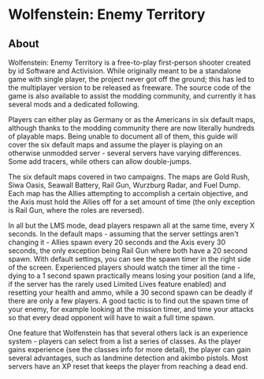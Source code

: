 # Wolfenstein: Enemy Territory

## About

Wolfenstein: Enemy Territory is a free-to-play first-person shooter created by id Software and Activision. While originally meant to be a standalone game with single player, the project never got off the ground; this has led to the multiplayer version to be released as freeware. The source code of the game is also available to assist the modding community, and currently it has several mods and a dedicated following.

Players can either play as Germany or as the Americans in six default maps, although thanks to the modding community there are now literally hundreds of playable maps. Being unable to document all of them, this guide will cover the six default maps and assume the player is playing on an otherwise unmodded server - several servers have varying differences. Some add tracers, while others can allow double-jumps.

The six default maps covered in two campaigns. The maps are Gold Rush, Siwa Oasis, Seawall Battery, Rail Gun, Wurzburg Radar, and Fuel Dump. Each map has the Allies attempting to accomplish a certain objective, and the Axis must hold the Allies off for a set amount of time (the only exception is Rail Gun, where the roles are reversed).

In all but the LMS mode, dead players respawn all at the same time, every X seconds. In the default maps - assuming that the server settings aren't changing it - Allies spawn every 20 seconds and the Axis every 30 seconds, the only exception being Rail Gun where both have a 20 second spawn. With default settings, you can see the spawn timer in the right side of the screen. Experienced players should watch the timer all the time - dying to a 1 second spawn practically means losing your position (and a life, if the server has the rarely used Limited Lives feature enabled) and resetting your health and ammo, while a 30 second spawn can be deadly if there are only a few players. A good tactic is to find out the spawn time of your enemy, for example looking at the mission timer, and time your attacks so that every dead opponent will have to wait a full time spawn.

One feature that Wolfenstein has that several others lack is an experience system - players can select from a list a series of classes. As the player gains experience (see the classes info for more detail), the player can gain several advantages, such as landmine detection and akimbo pistols. Most servers have an XP reset that keeps the player from reaching a dead end.
